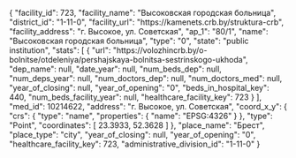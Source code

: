 {
    "facility_id": 723,
    "facility_name": "Высоковская городская больница",
    "district_id": "1-11-0",
    "facility_url": "https:\/\/kamenets.crb.by\/struktura-crb",
    "facility_address": "г. Высокое, ул. Советская",
    "ap_1": "80\/1",
    "name": "Высоковская городская больница",
    "type": "0",
    "state": "public institution",
    "stats": [
        {
            "url": "https:\/\/volozhincrb.by\/o-bolnitse\/otdeleniya\/pershajskaya-bolnitsa-sestrinskogo-ukhoda",
            "dep_name": null,
            "date_year": null,
            "num_beds_dep": null,
            "num_deps_year": null,
            "num_doctors_dep": null,
            "num_doctors_med": null,
            "year_of_closing": null,
            "year_of_opening": "0",
            "beds_in_hospital_key": 440,
            "num_beds_facility_year": null,
            "healthcare_facility_key": 723
        }
    ],
    "med_id": 10214622,
    "address": "г. Высокое, ул. Советская",
    "coord_x_y": {
        "crs": {
            "type": "name",
            "properties": {
                "name": "EPSG:4326"
            }
        },
        "type": "Point",
        "coordinates": [
            23.3933,
            52.3628
        ]
    },
    "place_name": "Брест",
    "place_type": "city",
    "year_of_closing": null,
    "year_of_opening": "0",
    "healthcare_facility_key": 723,
    "administrative_division_id": "1-11-0"
}